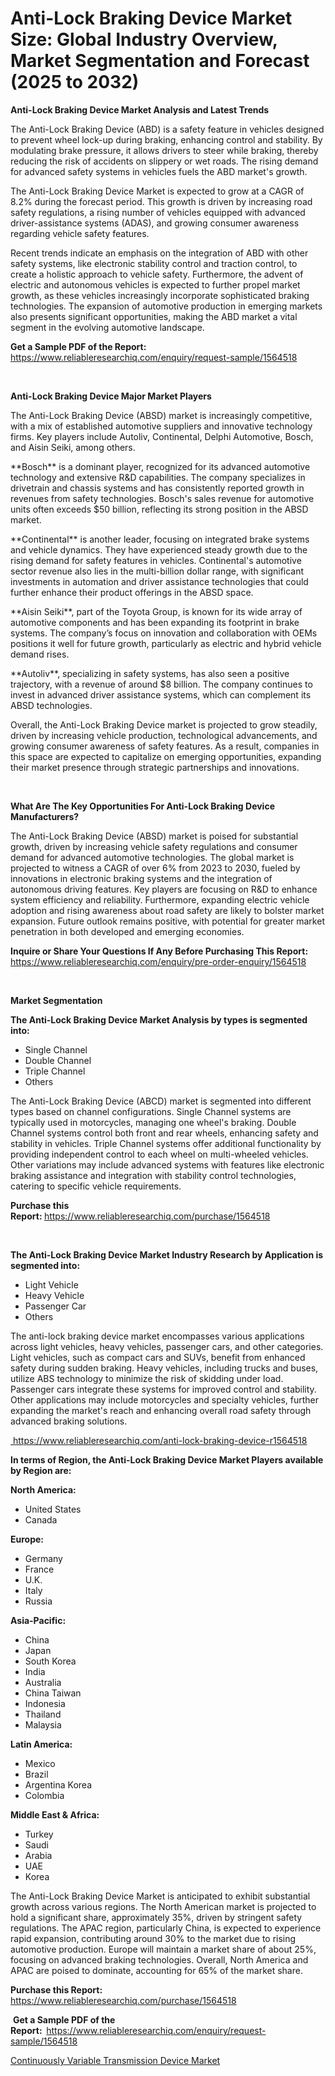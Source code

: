 <p><h1>Anti-Lock Braking Device Market Size: Global Industry Overview, Market Segmentation and Forecast (2025 to 2032)</h1></p><p><strong>Anti-Lock Braking Device Market Analysis and Latest Trends</strong></p>
<p><p>The Anti-Lock Braking Device (ABD) is a safety feature in vehicles designed to prevent wheel lock-up during braking, enhancing control and stability. By modulating brake pressure, it allows drivers to steer while braking, thereby reducing the risk of accidents on slippery or wet roads. The rising demand for advanced safety systems in vehicles fuels the ABD market's growth.</p><p>The Anti-Lock Braking Device Market is expected to grow at a CAGR of 8.2% during the forecast period. This growth is driven by increasing road safety regulations, a rising number of vehicles equipped with advanced driver-assistance systems (ADAS), and growing consumer awareness regarding vehicle safety features. </p><p>Recent trends indicate an emphasis on the integration of ABD with other safety systems, like electronic stability control and traction control, to create a holistic approach to vehicle safety. Furthermore, the advent of electric and autonomous vehicles is expected to further propel market growth, as these vehicles increasingly incorporate sophisticated braking technologies. The expansion of automotive production in emerging markets also presents significant opportunities, making the ABD market a vital segment in the evolving automotive landscape.</p></p>
<p><strong>Get a Sample PDF of the Report:&nbsp;</strong> <a href="https://www.reliableresearchiq.com/enquiry/request-sample/1564518?utm_campaign=3318&utm_medium=2&utm_source=Github&utm_content=ia&utm_term=30032025&utm_id=anti-lock-braking-device">https://www.reliableresearchiq.com/enquiry/request-sample/1564518</a></p>
<p>&nbsp;</p>
<p><strong>Anti-Lock Braking Device Major Market Players</strong></p>
<p><p>The Anti-Lock Braking Device (ABSD) market is increasingly competitive, with a mix of established automotive suppliers and innovative technology firms. Key players include Autoliv, Continental, Delphi Automotive, Bosch, and Aisin Seiki, among others.</p><p>**Bosch** is a dominant player, recognized for its advanced automotive technology and extensive R&D capabilities. The company specializes in drivetrain and chassis systems and has consistently reported growth in revenues from safety technologies. Bosch's sales revenue for automotive units often exceeds $50 billion, reflecting its strong position in the ABSD market.</p><p>**Continental** is another leader, focusing on integrated brake systems and vehicle dynamics. They have experienced steady growth due to the rising demand for safety features in vehicles. Continental's automotive sector revenue also lies in the multi-billion dollar range, with significant investments in automation and driver assistance technologies that could further enhance their product offerings in the ABSD space.</p><p>**Aisin Seiki**, part of the Toyota Group, is known for its wide array of automotive components and has been expanding its footprint in brake systems. The company’s focus on innovation and collaboration with OEMs positions it well for future growth, particularly as electric and hybrid vehicle demand rises.</p><p>**Autoliv**, specializing in safety systems, has also seen a positive trajectory, with a revenue of around $8 billion. The company continues to invest in advanced driver assistance systems, which can complement its ABSD technologies.</p><p>Overall, the Anti-Lock Braking Device market is projected to grow steadily, driven by increasing vehicle production, technological advancements, and growing consumer awareness of safety features. As a result, companies in this space are expected to capitalize on emerging opportunities, expanding their market presence through strategic partnerships and innovations.</p></p>
<p>&nbsp;</p>
<p><strong>What Are The Key Opportunities For Anti-Lock Braking Device Manufacturers?</strong></p>
<p><p>The Anti-Lock Braking Device (ABSD) market is poised for substantial growth, driven by increasing vehicle safety regulations and consumer demand for advanced automotive technologies. The global market is projected to witness a CAGR of over 6% from 2023 to 2030, fueled by innovations in electronic braking systems and the integration of autonomous driving features. Key players are focusing on R&D to enhance system efficiency and reliability. Furthermore, expanding electric vehicle adoption and rising awareness about road safety are likely to bolster market expansion. Future outlook remains positive, with potential for greater market penetration in both developed and emerging economies.</p></p>
<p><strong>Inquire or Share Your Questions If Any Before Purchasing This Report:</strong> <a href="https://www.reliableresearchiq.com/enquiry/pre-order-enquiry/1564518?utm_campaign=3318&utm_medium=2&utm_source=Github&utm_content=ia&utm_term=30032025&utm_id=anti-lock-braking-device">https://www.reliableresearchiq.com/enquiry/pre-order-enquiry/1564518</a></p>
<p>&nbsp;</p>
<p><strong>Market Segmentation</strong></p>
<p><strong>The Anti-Lock Braking Device Market Analysis by types is segmented into:</strong></p>
<p><ul><li>Single Channel</li><li>Double Channel</li><li>Triple Channel</li><li>Others</li></ul></p>
<p><p>The Anti-Lock Braking Device (ABCD) market is segmented into different types based on channel configurations. Single Channel systems are typically used in motorcycles, managing one wheel's braking. Double Channel systems control both front and rear wheels, enhancing safety and stability in vehicles. Triple Channel systems offer additional functionality by providing independent control to each wheel on multi-wheeled vehicles. Other variations may include advanced systems with features like electronic braking assistance and integration with stability control technologies, catering to specific vehicle requirements.</p></p>
<p><strong>Purchase this Report:&nbsp;</strong><a href="https://www.reliableresearchiq.com/purchase/1564518?utm_campaign=3318&utm_medium=2&utm_source=Github&utm_content=ia&utm_term=30032025&utm_id=anti-lock-braking-device">https://www.reliableresearchiq.com/purchase/1564518</a></p>
<p>&nbsp;</p>
<p><strong>The Anti-Lock Braking Device Market Industry Research by Application is segmented into:</strong></p>
<p><ul><li>Light Vehicle</li><li>Heavy Vehicle</li><li>Passenger Car</li><li>Others</li></ul></p>
<p><p>The anti-lock braking device market encompasses various applications across light vehicles, heavy vehicles, passenger cars, and other categories. Light vehicles, such as compact cars and SUVs, benefit from enhanced safety during sudden braking. Heavy vehicles, including trucks and buses, utilize ABS technology to minimize the risk of skidding under load. Passenger cars integrate these systems for improved control and stability. Other applications may include motorcycles and specialty vehicles, further expanding the market's reach and enhancing overall road safety through advanced braking solutions.</p></p>
<p><a href="https://www.reliableresearchiq.com/anti-lock-braking-device-r1564518?utm_campaign=3318&utm_medium=2&utm_source=Github&utm_content=ia&utm_term=30032025&utm_id=anti-lock-braking-device">&nbsp;https://www.reliableresearchiq.com/anti-lock-braking-device-r1564518</a></p>
<p><strong>In terms of Region, the Anti-Lock Braking Device Market Players available by Region are:</strong></p>
<p>
    <p> <strong> North America: </strong>
        <ul>
            <li>United States</li>
            <li>Canada</li>
        </ul>
        </p> 
    <p> <strong> Europe: </strong>
        <ul>
            <li>Germany</li>
            <li>France</li>
            <li>U.K.</li>
            <li>Italy</li>
            <li>Russia</li>
        </ul>
        </p> 
    <p> <strong> Asia-Pacific: </strong>
        <ul>
            <li>China</li>
            <li>Japan</li>
            <li>South Korea</li>
            <li>India</li>
            <li>Australia</li>
            <li>China Taiwan</li>
            <li>Indonesia</li>
            <li>Thailand</li>
            <li>Malaysia</li>
        </ul>
        </p> 
    <p> <strong> Latin America: </strong>
        <ul>
            <li>Mexico</li>
            <li>Brazil</li>
            <li>Argentina Korea</li>
            <li>Colombia</li>
        </ul>
        </p> 
    <p> <strong> Middle East & Africa: </strong>
        <ul>
            <li>Turkey</li>
            <li>Saudi</li>
            <li>Arabia</li>
            <li>UAE</li>
            <li>Korea</li>
        </ul>
    </p>
    </p>
<p><p>The Anti-Lock Braking Device Market is anticipated to exhibit substantial growth across various regions. The North American market is projected to hold a significant share, approximately 35%, driven by stringent safety regulations. The APAC region, particularly China, is expected to experience rapid expansion, contributing around 30% to the market due to rising automotive production. Europe will maintain a market share of about 25%, focusing on advanced braking technologies. Overall, North America and APAC are poised to dominate, accounting for 65% of the market share.</p></p>
<p><strong>Purchase this Report: </strong><a href="https://www.reliableresearchiq.com/purchase/1564518?utm_campaign=3318&utm_medium=2&utm_source=Github&utm_content=ia&utm_term=30032025&utm_id=anti-lock-braking-device">https://www.reliableresearchiq.com/purchase/1564518</a></p>
<p>&nbsp;<strong>Get a Sample PDF of the Report:&nbsp;&nbsp;</strong><a href="https://www.reliableresearchiq.com/enquiry/request-sample/1564518?utm_campaign=3318&utm_medium=2&utm_source=Github&utm_content=ia&utm_term=30032025&utm_id=anti-lock-braking-device">https://www.reliableresearchiq.com/enquiry/request-sample/1564518</a></p>
<p><strong></strong></p>
<p><p><a href="https://github.com/bulkagumanvv/Market-Research-Report-List-1/blob/main/continuously-variable-transmission-device-market.md?utm_campaign=3318&utm_medium=2&utm_source=Github&utm_content=ia&utm_term=30032025&utm_id=anti-lock-braking-device">Continuously Variable Transmission Device Market</a></p></p>